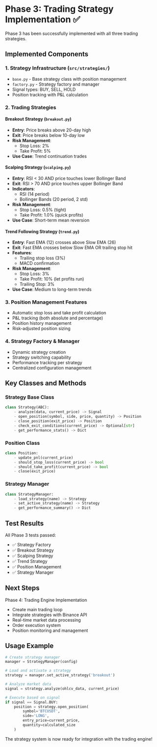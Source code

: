 # Phase 3: Trading Strategy Implementation ✅

Phase 3 has been successfully implemented with all three trading strategies.

## Implemented Components

### 1. Strategy Infrastructure (`src/strategies/`)
- `base.py` - Base strategy class with position management
- `factory.py` - Strategy factory and manager
- Signal types: BUY, SELL, HOLD
- Position tracking with P&L calculation

### 2. Trading Strategies

#### Breakout Strategy (`breakout.py`)
- **Entry**: Price breaks above 20-day high
- **Exit**: Price breaks below 10-day low
- **Risk Management**: 
  - Stop Loss: 2%
  - Take Profit: 5%
- **Use Case**: Trend continuation trades

#### Scalping Strategy (`scalping.py`)
- **Entry**: RSI < 30 AND price touches lower Bollinger Band
- **Exit**: RSI > 70 AND price touches upper Bollinger Band
- **Indicators**:
  - RSI (14 period)
  - Bollinger Bands (20 period, 2 std)
- **Risk Management**:
  - Stop Loss: 0.5% (tight)
  - Take Profit: 1.0% (quick profits)
- **Use Case**: Short-term mean reversion

#### Trend Following Strategy (`trend.py`)
- **Entry**: Fast EMA (12) crosses above Slow EMA (26)
- **Exit**: Fast EMA crosses below Slow EMA OR trailing stop hit
- **Features**:
  - Trailing stop loss (3%)
  - MACD confirmation
- **Risk Management**:
  - Stop Loss: 3%
  - Take Profit: 10% (let profits run)
  - Trailing Stop: 3%
- **Use Case**: Medium to long-term trends

### 3. Position Management Features
- Automatic stop loss and take profit calculation
- P&L tracking (both absolute and percentage)
- Position history management
- Risk-adjusted position sizing

### 4. Strategy Factory & Manager
- Dynamic strategy creation
- Strategy switching capability
- Performance tracking per strategy
- Centralized configuration management

## Key Classes and Methods

### Strategy Base Class
```python
class Strategy(ABC):
    - analyze(data, current_price) -> Signal
    - open_position(symbol, side, price, quantity) -> Position
    - close_position(exit_price) -> Position
    - check_exit_conditions(current_price) -> Optional[str]
    - get_performance_stats() -> Dict
```

### Position Class
```python
class Position:
    - update_pnl(current_price)
    - should_stop_loss(current_price) -> bool
    - should_take_profit(current_price) -> bool
    - close(exit_price)
```

### Strategy Manager
```python
class StrategyManager:
    - load_strategy(name) -> Strategy
    - set_active_strategy(name) -> Strategy
    - get_performance_summary() -> Dict
```

## Test Results
All Phase 3 tests passed:
- ✅ Strategy Factory
- ✅ Breakout Strategy
- ✅ Scalping Strategy  
- ✅ Trend Strategy
- ✅ Position Management
- ✅ Strategy Manager

## Next Steps
Phase 4: Trading Engine Implementation
- Create main trading loop
- Integrate strategies with Binance API
- Real-time market data processing
- Order execution system
- Position monitoring and management

## Usage Example
```python
# Create strategy manager
manager = StrategyManager(config)

# Load and activate a strategy
strategy = manager.set_active_strategy('breakout')

# Analyze market data
signal = strategy.analyze(ohlcv_data, current_price)

# Execute based on signal
if signal == Signal.BUY:
    position = strategy.open_position(
        symbol='BTCUSDT',
        side='LONG',
        entry_price=current_price,
        quantity=calculated_size
    )
```

The strategy system is now ready for integration with the trading engine!